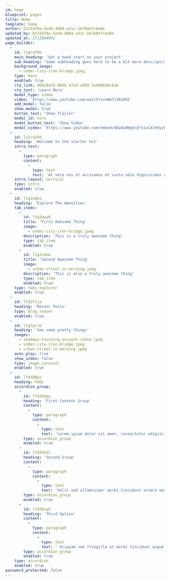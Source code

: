 ```yaml
---
id: home
blueprint: pages
title: Home
template: home
author: b3154f8e-5ed4-4804-a31c-5b768efc6e8e
updated_by: b3154f8e-5ed4-4804-a31c-5b768efc6e8e
updated_at: 1712094092
page_builder:
  -
    id: ltgcaf0k
    main_heading: 'Get a head start on your project'
    sub_heading: 'Some subheading goes here to be a bit more descriptive'
    background_image:
      - under-city-iron-bridge.jpeg
    type: hero
    enabled: true
    cta_link: 96920a7d-9b68-47c6-ad50-fe8906b8c6ab
    cta_text: 'Learn More'
    modal_type: video
    video: 'https://www.youtube.com/watch?v=nW6Jr38iHdI'
    add_modal: false
    show_modal: true
    button_text: 'Show Trailer'
    modal_id: hero
    modal_button_text: 'Show Video'
    modal_video: 'https://www.youtube.com/embed/dQw4w9WgXcQ?si=CAlHXyvhClxIscOf'
  -
    id: lu1r429d
    heading: 'Welcome to the starter kit'
    intro_text:
      -
        type: paragraph
        content:
          -
            type: text
            text: 'At vero eos et accusamus et iusto odio dignissimos ducimus qui blanditiis praesentium voluptatum deleniti atque corrupti quos dolores et quas molestias excepturi sint occaecati cupiditate non provident, similique sunt in culpa qui officia deserunt mollitia animi, id est laborum et dolorum fuga.'
    intro_layout: vertical
    type: intro
    enabled: true
  -
    id: ltg2wqkz
    heading: 'Explore The Amenities'
    tab_items:
      -
        id: ltg2wwy6
        title: 'First Awesome Thing'
        image:
          - under-city-iron-bridge.jpeg
        description: 'This is a truly awesome thing'
        type: tab_item
        enabled: true
      -
        id: ltg2xdow
        title: 'Second Awesome Thing'
        image:
          - urban-street-in-morning.jpeg
        description: 'This is also a truly awesome thing'
        type: tab_item
        enabled: true
    type: tabs_explorer
    enabled: true
  -
    id: lt92fsja
    heading: 'Recent Posts'
    type: blog_teaser
    enabled: true
  -
    id: ltgfpcib
    heading: 'See some pretty things'
    images:
      - shadows-touching-ancient-stone.jpeg
      - under-city-iron-bridge.jpeg
      - urban-street-in-morning.jpeg
    auto_play: true
    show_index: false
    type: image_carousel
    enabled: true
  -
    id: lt9388pv
    heading: FAQs
    accordion_group:
      -
        id: lt938dpy
        heading: 'First Content Group'
        content:
          -
            type: paragraph
            content:
              -
                type: text
                text: 'Lorem ipsum dolor sit amet, consectetur adipiscing elit, sed do eiusmod tempor incididunt ut labore et dolore magna aliqua. Purus gravida quis blandit turpis cursus in. Accumsan tortor posuere ac ut consequat semper. '
        type: accordion_group
        enabled: true
      -
        id: lt9395dr
        heading: 'Second Group'
        content:
          -
            type: paragraph
            content:
              -
                type: text
                text: 'Velit sed ullamcorper morbi tincidunt ornare massa. Lorem ipsum dolor sit amet consectetur adipiscing elit. Varius sit amet mattis vulputate. Enim nulla aliquet porttitor lacus luctus accumsan tortor. Vel facilisis volutpat est velit egestas dui id. Tristique risus nec feugiat in fermentum.'
        type: accordion_group
        enabled: true
      -
        id: lt939cp5
        heading: 'Third Option'
        content:
          -
            type: paragraph
            content:
              -
                type: text
                text: ' Aliquam sem fringilla ut morbi tincidunt augue. Augue neque gravida in fermentum et sollicitudin ac orci phasellus. Ante metus dictum at tempor commodo ullamcorper a lacus. Eu volutpat odio facilisis mauris sit. Velit aliquet sagittis id consectetur purus ut. Auctor elit sed vulputate mi sit amet mauris.'
        type: accordion_group
        enabled: true
    type: accordion
    enabled: true
password_protected: false
---
```

